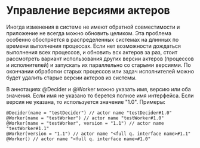 # Управление версиями актеров

Иногда изменения в системе не имеют обратной совместимости и приложение не всегда можно обновить целиком. Эта проблема особенно обостряется в распределенных системах на длинных по времени выполнения процессах. Если нет возможности дождаться выполнения всех процессов, и обновить всх актеров за раз, стоит рассмотреть вариант использования других версии актеров (процессов и исполнителей) и запускать их параллельно со старыми версиями. По окончании обработки старых процессов или задач исполнителей можно будет удалить старые версии актеров из системы.

В аннотациях @Decider и @Worker можно указать имя, версию или оба значения. Если имя не указано то берется полное имя интерфейса. Если версия не указана, то используется значение "1.0". Примеры:

    @Decider(name = "testDecider") // actor name "testDecider#1.0"
    @Worker(name = "testWorker") // actor name "testWorker#1.0"
    @Worker(name = "testWorker", version = "1.1") // actor name "testWorker#1.1"
    @Worker(version = "1.1") // actor name "<full q. interface name>#1.1"
    @Worker() // actor name "<full q. interface name>#1.0"